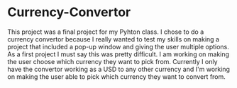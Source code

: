# Currency-Convertor
This project was a final project for my Pyhton class. I chose to do a currency convertor because I really wanted to test my skills on making a project that included a pop-up window and giving the user multiple options. As a first project I must say this was pretty difficult. I am working on making the user choose which currency they want to pick from. Currently I only have the convertor working as a USD to any other currency and I'm working on making the user able to pick which currency they want to convert from. 
